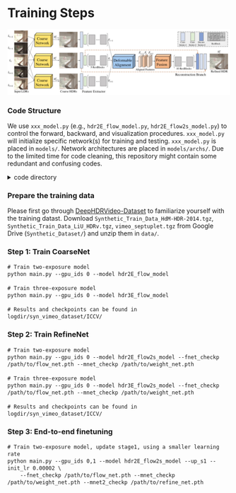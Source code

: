 # Training Steps

<p align="center">
    <img src='../images/network.jpg' width="900">
</p>

### Code Structure

We use `xxx_model.py` (e.g., `hdr2E_flow_model.py`, `hdr2E_flow2s_model.py`) to control the forward, backward, and visualization procedures. `xxx_model.py` will initialize specific network(s) for training and testing. `xxx_model.py` is placed in `models/`. Network architectures are placed in `models/archs/`.
Due to the limited time for code cleaning, this repository might contain some redundant and confusing codes.

<details>
    <summary>code directory</summary>

```
.
├── datasets
│   ├── hdr_transforms.py
│   ├── __init__.py
│   ├── real_benchmark_dataset.py
│   ├── syn_hdr_dataset.py
│   ├── syn_test_dataset.py
│   ├── syn_vimeo_dataset.py
│   ├── tog13_online_align_dataset.py
│   └── tog13_prealign_dataset.py
├── extensions
│   ├── dcn/
│   └── pytorch_msssim/
├── main.py
├── matlab
│   ├── config_eval.m
│   ├── get_expo_types.m
│   ├── get_hdr_list.m
│   ├── get_summary_filename.m
│   ├── Library/
│   ├── main_eval.m
│   ├── merge_res_same_index.m
│   ├── mulog_tonemap.m
│   ├── my_psnr.m
│   ├── paral_eval_HDRs.m
│   └── save_hdr_txt_results.m
├── models
│   ├── archs/
│   │   ├── DAHDRnet.py
│   │   ├── edvr_networks.py
│   │   ├── flow_networks.py
│   │   ├── __init__.py
│   │   ├── weight_EG19net.py
│   │   └── weight_net.py
│   ├── base_model.py
│   ├── hdr2E_flow2s_model.py
│   ├── hdr2E_flow_model.py
│   ├── hdr2E_model.py
│   ├── hdr3E_flow2s_model.py
│   ├── hdr3E_flow_model.py
│   ├── __init__.py
│   ├── losses.py
│   ├── model_utils.py
│   ├── network_utils.py
│   └── noise_utils.py
├── options
│   ├── base_opts.py
│   ├── __init__.py
│   ├── run_model_opts.py
│   └── train_opts.py
├── README.md
├── requirements.txt
├── run_model.py
└── utils
    ├── clean.sh
    ├── compute_nbr_trans_for_video.py
    ├── eval_utils.py
    ├── image_utils.py
    ├── __init__.py
    ├── logger.py
    ├── recorders.py
    ├── test_utils.py
    ├── time_utils.py
    ├── tonemapper.py
    ├── train_utils.py
    └── utils.py

```
</details>

### Prepare the training data
Please first go through [DeepHDRVideo-Dataset](https://github.com/guanyingc/DeepHDRVideo-Dataset) to familiarize yourself with the training datast.
Download `Synthetic_Train_Data_HdM-HDR-2014.tgz`, `Synthetic_Train_Data_LiU_HDRv.tgz`, `vimeo_septuplet.tgz` from Google Drive (`Synthetic_Dataset/`) and unzip them in `data/`.

### Step 1: Train CoarseNet
```shell
# Train two-exposure model
python main.py --gpu_ids 0 --model hdr2E_flow_model

# Train three-exposure model
python main.py --gpu_ids 0 --model hdr3E_flow_model

# Results and checkpoints can be found in logdir/syn_vimeo_dataset/ICCV/
```

### Step 2: Train RefineNet
```shell
# Train two-exposure model
python main.py --gpu_ids 0 --model hdr2E_flow2s_model --fnet_checkp /path/to/flow_net.pth --mnet_checkp /path/to/weight_net.pth 

# Train three-exposure model
python main.py --gpu_ids 0 --model hdr3E_flow2s_model --fnet_checkp /path/to/flow_net.pth --mnet_checkp /path/to/weight_net.pth 

# Results and checkpoints can be found in logdir/syn_vimeo_dataset/ICCV/
```

### Step 3: End-to-end finetuning
```shell
# Train two-exposure model, update stage1, using a smaller learning rate
python main.py --gpu_ids 0,1 --model hdr2E_flow2s_model --up_s1 --init_lr 0.00002 \
    --fnet_checkp /path/to/flow_net.pth --mnet_checkp /path/to/weight_net.pth --mnet2_checkp /path/to/refine_net.pth 
```
